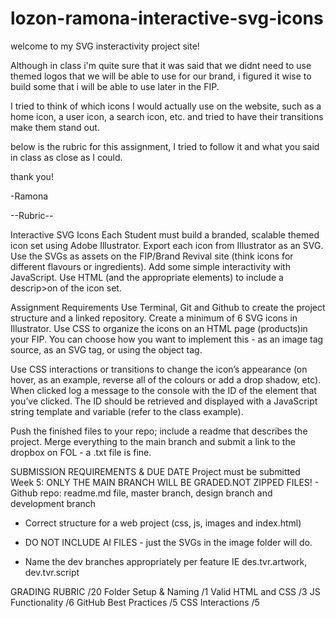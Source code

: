 # lozon-ramona-interactive-svg-icons

welcome to my SVG insteractivity project site!

Although in class i'm quite sure that it was said that we didnt need to use themed logos that we will be able to use for our brand, i figured it wise to build some that i will be able to use later in the FIP.

I tried to think of which icons I would actually use on the website, such as a home icon, a user icon, a search icon, etc. and tried to have their transitions make them stand out.

below is the rubric for this assignment, I tried to follow it and what you said in class as close as I could.

thank you! 

-Ramona

--Rubric--

Interactive SVG Icons
Each Student must build a branded, scalable themed icon set using Adobe Illustrator. Export each icon from Illustrator as an SVG. Use the SVGs as assets on the FIP/Brand Revival site (think icons for different flavours or ingredients). Add some simple interactivity with JavaScript. Use HTML (and the appropriate elements) to include a descrip>on of the icon set.

Assignment Requirements
Use Terminal, Git and Github to create the project structure and a linked repository. Create a minimum of 6 SVG icons in Illustrator. Use CSS to organize the icons on an HTML page (products)in your FIP. You can choose how you want to implement this - as an image tag source, as an SVG tag, or using the object tag.

Use CSS interactions or transitions to change the icon’s appearance (on hover, as an example, reverse all of the colours or add a drop shadow, etc). When clicked log a message to the console with the ID of the element that you’ve clicked. The ID should be retrieved and displayed with a JavaScript string template and variable (refer to the class example).

Push the finished files to your repo; include a readme that describes the project. Merge everything to the main branch and submit a link to the dropbox on FOL - a .txt file is fine.

SUBMISSION REQUIREMENTS & DUE DATE
Project must be submitted Week 5: ONLY THE MAIN BRANCH WILL BE GRADED.NOT ZIPPED FILES! - Github repo: readme.md file, master branch, design branch and development branch
- Correct structure for a web project (css, js, images and index.html)
- DO NOT INCLUDE AI FILES - just the SVGs in the image folder will do.

- Name the dev branches appropriately per feature IE des.tvr.artwork, dev.tvr.script

GRADING RUBRIC /20
Folder Setup & Naming /1
Valid HTML and CSS /3
JS Functionality /6
GitHub Best Practices /5 CSS
Interactions /5